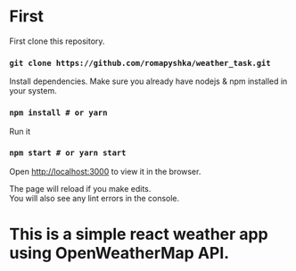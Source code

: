# First

First clone this repository.

### `git clone https://github.com/romapyshka/weather_task.git `

Install dependencies. Make sure you already have nodejs & npm installed in your system.

### `npm install # or yarn`

Run it

### `npm start # or yarn start`

Open [http://localhost:3000](http://localhost:3000) to view it in the browser.

The page will reload if you make edits.\
You will also see any lint errors in the console.

# This is a simple react weather app using OpenWeatherMap API.
